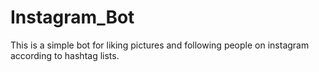 # Instagram_Bot
This is a simple bot for liking pictures and following people on instagram according to hashtag lists.
